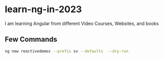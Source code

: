 # learn-ng-in-2023

I am learning Angular from different Video Courses, Websites, and books

## Few Commands

```bash
ng new reactivedemos --prefix sv --defaults  --dry-run
```
